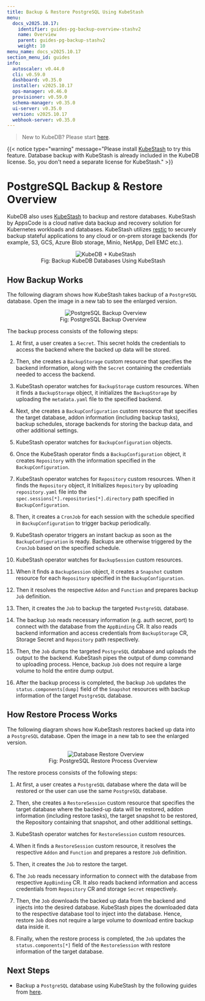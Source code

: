 ```yaml
---
title: Backup & Restore PostgreSQL Using KubeStash
menu:
  docs_v2025.10.17:
    identifier: guides-pg-backup-overview-stashv2
    name: Overview
    parent: guides-pg-backup-stashv2
    weight: 10
menu_name: docs_v2025.10.17
section_menu_id: guides
info:
  autoscaler: v0.44.0
  cli: v0.59.0
  dashboard: v0.35.0
  installer: v2025.10.17
  ops-manager: v0.46.0
  provisioner: v0.59.0
  schema-manager: v0.35.0
  ui-server: v0.35.0
  version: v2025.10.17
  webhook-server: v0.35.0
---
```


> New to KubeDB? Please start [here](/docs/v2025.10.17/README).

{{< notice type="warning" message="Please install [KubeStash](https://kubestash.com/docs/latest/setup/install/kubestash/) to try this feature. Database backup with KubeStash is already included in the KubeDB license. So, you don't need a separate license for KubeStash." >}}

# PostgreSQL Backup & Restore Overview

KubeDB also uses [KubeStash](https://kubestash.com) to backup and restore databases. KubeStash by AppsCode is a cloud native data backup and recovery solution for Kubernetes workloads and databases. KubeStash utilizes [restic](https://github.com/restic/restic) to securely backup stateful applications to any cloud or on-prem storage backends (for example, S3, GCS, Azure Blob storage, Minio, NetApp, Dell EMC etc.).

<figure align="center">
  <img alt="KubeDB + KubeStash" src="/docs/v2025.10.17/guides/postgres/backup/kubestash/overview/images/kubedb_plus_kubestash.svg">
<figcaption align="center">Fig: Backup KubeDB Databases Using KubeStash</figcaption>
</figure>

## How Backup Works

The following diagram shows how KubeStash takes backup of a `PostgreSQL` database. Open the image in a new tab to see the enlarged version.

<figure align="center">
  <img alt="PostgreSQL Backup Overview" src="/docs/v2025.10.17/guides/postgres/backup/kubestash/overview/images/backup_overview.svg">
  <figcaption align="center">Fig: PostgreSQL Backup Overview</figcaption>
</figure>

The backup process consists of the following steps:

1. At first, a user creates a `Secret`. This secret holds the credentials to access the backend where the backed up data will be stored.

2. Then, she creates a `BackupStorage` custom resource that specifies the backend information, along with the `Secret` containing the credentials needed to access the backend.

3. KubeStash operator watches for `BackupStorage` custom resources. When it finds a `BackupStorage` object, it initializes the `BackupStorage` by uploading the `metadata.yaml` file to the specified backend.

4. Next, she creates a `BackupConfiguration` custom resource that specifies the target database, addon information (including backup tasks), backup schedules, storage backends for storing the backup data, and other additional settings.

5. KubeStash operator watches for `BackupConfiguration` objects.

6. Once the KubeStash operator finds a `BackupConfiguration` object, it creates `Repository` with the information specified in the `BackupConfiguration`.

7. KubeStash operator watches for `Repository` custom resources. When it finds the `Repository` object, it Initializes `Repository` by uploading `repository.yaml` file into the `spec.sessions[*].repositories[*].directory` path specified in `BackupConfiguration`.

8. Then, it creates a `CronJob` for each session with the schedule specified in `BackupConfiguration` to trigger backup periodically.

9. KubeStash operator triggers an instant backup as soon as the `BackupConfiguration` is ready. Backups are otherwise triggered by the `CronJob` based on the specified schedule.

10. KubeStash operator watches for `BackupSession` custom resources.

11. When it finds a `BackupSession` object, it creates a `Snapshot` custom resource for each `Repository` specified in the `BackupConfiguration`.

12. Then it resolves the respective `Addon` and `Function` and prepares backup `Job` definition.

13. Then, it creates the `Job` to backup the targeted `PostgreSQL` database.

14. The backup `Job` reads necessary information (e.g. auth secret, port)  to connect with the database from the `AppBinding` CR. It also reads backend information and access credentials from `BackupStorage` CR, Storage Secret and `Repository` path respectively.

15. Then, the `Job` dumps the targeted `PostgreSQL` database and uploads the output to the backend. KubeStash pipes the output of dump command to uploading process. Hence, backup `Job` does not require a large volume to hold the entire dump output.

16. After the backup process is completed, the backup `Job` updates the `status.components[dump]` field of the `Snapshot` resources with backup information of the target `PostgreSQL` database.

## How Restore Process Works

The following diagram shows how KubeStash restores backed up data into a `PostgreSQL` database. Open the image in a new tab to see the enlarged version.

<figure align="center">
  <img alt="Database Restore Overview" src="/docs/v2025.10.17/guides/postgres/backup/kubestash/overview/images/restore_overview.svg">
  <figcaption align="center">Fig: PostgreSQL Restore Process Overview</figcaption>
</figure>

The restore process consists of the following steps:

1. At first, a user creates a `PostgreSQL` database where the data will be restored or the user can use the same `PostgreSQL` database.

2. Then, she creates a `RestoreSession` custom resource that specifies the target database where the backed-up data will be restored, addon information (including restore tasks), the target snapshot to be restored, the Repository containing that snapshot, and other additional settings.

3. KubeStash operator watches for `RestoreSession` custom resources.

4. When it finds a `RestoreSession` custom resource, it resolves the respective `Addon` and `Function` and prepares a restore `Job` definition.

5. Then, it creates the `Job` to restore the target.

6. The `Job` reads necessary information to connect with the database from respective `AppBinding` CR. It also reads backend information and access credentials from `Repository` CR and storage `Secret` respectively.

7. Then, the `Job` downloads the backed up data from the backend and injects into the desired database. KubeStash pipes the downloaded data to the respective database tool to inject into the database. Hence, restore `Job` does not require a large volume to download entire backup data inside it.

8. Finally, when the restore process is completed, the `Job` updates the `status.components[*]` field of the `RestoreSession` with restore information of the target database.

## Next Steps

- Backup a `PostgreSQL` database using KubeStash by the following guides from [here](/docs/v2025.10.17/guides/postgres/backup/kubestash/logical/).